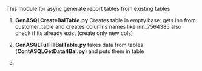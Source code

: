 This module for async generate report tables from existing tables

1. **GenASQLCreateBalTable.py** Creates table in empty base: gets inn from customer_table 
and creates columns names like inn_7564385 also check if its already exist (create only new cols)

2. **GenASQLFulFillBalTable.py** takes data from tables (**ContASQLGetData4Bal.py**) and puts them in table

3.